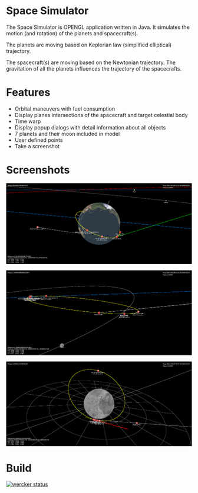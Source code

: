 Space Simulator
===============

The Space Simulator is OPENGL application written in Java. It simulates the motion (and rotation) of the planets
and spacecraft(s).

The planets are moving based on Keplerian law (simplified elliptical) trajectory.

The spacecraft(s) are moving based on the Newtonian trajectory. The gravitation of all the planets
influences the trajectory of the spacecrafts.

Features
========

* Orbital maneuvers with fuel consumption
* Display planes intersections of the spacecraft and target celestial body
* Time warp
* Display popup dialogs with detail information about all objects
* 7 planets and their moon included in model
* User defined points
* Take a screenshot

Screenshots
===========

![Spacecraft orbiting earth](/images/earth.png "Spacecraft orbiting earth")

![High eccentricity orbit](/images/spacecraft.png "High eccentricity orbit")

![Near the Moon](/images/moon.png "Near the Moon")

Build
=====

[![wercker status](https://app.wercker.com/status/262d561454952437fddc94f925ffc667/m/master "wercker status")](https://app.wercker.com/project/bykey/262d561454952437fddc94f925ffc667)




